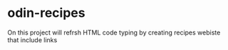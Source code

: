 # odin-recipes
On this project will refrsh HTML code typing by creating recipes webiste that include links